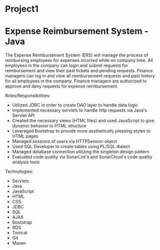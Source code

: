 # Project1

# Expense Reimbursement System - Java

The Expense Reimbursement System (ERS) will manage the process of reimbursing employees for expenses incurred while on company time. All employees in the company can login and submit requests for reimbursement and view their past tickets and pending requests. Finance managers can log in and view all reimbursement requests and past history for all employees in the company. Finance managers are authorized to approve and deny requests for expense reimbursement.

Roles/Responsibilities:
- Utilized JDBC in order to create DAO layer to handle data logic
- Implemented necessary servlets to handle http requests via Java's Servlet API
- Created the necessary views (HTML files) and used JavaScript to give dynamic behavior to HTML structure
- Leveraged Bootstrap to provide more aesthetically pleasing styles to HTML pages
- Managed sessions of users via HTTPSession object
- Used SQL Developer to create tables using PL/SQL dialect
- Managed database connection utilizing the singleton design pattern
- Evaluated code quality via SonarLint's and SonarCloud's code quality analysis tools

Technologies:
- Servlets
- Java
- JavaScript
- HTML
- CSS
- JDBC
- SQL
- AJAX
- Bootstrap
- RDS
- Tomcat
- Git
- Maven